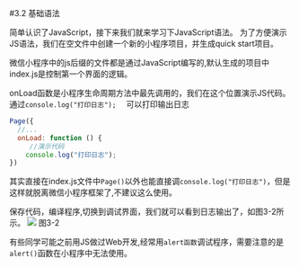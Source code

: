 #3.2 基础语法

简单认识了JavaScript，接下来我们就来学习下JavaScript语法。
为了方便演示JS语法，我们在空文件中创建一个新的小程序项目，并生成quick start项目。


微信小程序中的js后缀的文件都是通过JavaScript编写的,默认生成的项目中index.js是控制第一个界面的逻辑。

onLoad函数是小程序生命周期方法中最先调用的，我们在这个位置演示JS代码。通过```console.log("打印日志");  ``` 可以打印输出日志


```js
Page({
  //...
  onLoad: function () {
     //演示代码
    console.log("打印日志");  
})
```
其实直接在index.js文件中`Page()`以外也能直接调`console.log("打印日志")`，但是这样就脱离微信小程序框架了,不建议这么使用。 

保存代码，编译程序,切换到调试界面，我们就可以看到日志输出了，如图3-2所示。
![](/assets/图3-2.png) 图3-2

有些同学可能之前用JS做过Web开发,经常用```alert函数```调试程序，需要注意的是```alert()```函数在小程序中无法使用。